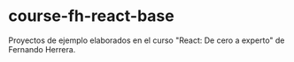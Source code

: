 # course-fh-react-base

Proyectos de ejemplo elaborados en el curso "React: De cero a experto" de Fernando Herrera.